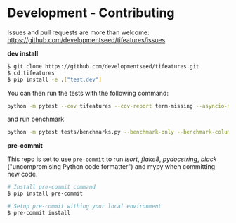 # Development - Contributing

Issues and pull requests are more than welcome: https://github.com/developmentseed/tifeatures/issues

**dev install**

```bash
$ git clone https://github.com/developmentseed/tifeatures.git
$ cd tifeatures
$ pip install -e .["test,dev"]
```

You can then run the tests with the following command:

```sh
python -m pytest --cov tifeatures --cov-report term-missing --asyncio-mode=strict
```

and run benchmark

```sh
python -m pytest tests/benchmarks.py --benchmark-only --benchmark-columns 'min, max, mean, median' --asyncio-mode=strict
```

**pre-commit**

This repo is set to use `pre-commit` to run *isort*, *flake8*, *pydocstring*, *black* ("uncompromising Python code formatter") and mypy when committing new code.

```bash
# Install pre-commit command
$ pip install pre-commit

# Setup pre-commit withing your local environment
$ pre-commit install
```
